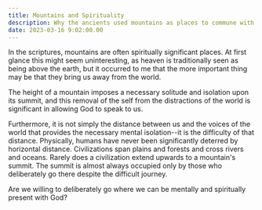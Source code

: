```yaml
---
title: Mountains and Spirituality
description: Why the ancients used mountains as places to commune with God, and what this teaches us about worship
date: 2023-03-16 9:02:00.00
---
```


In the scriptures, mountains are often spiritually significant places. At first
glance this might seem uninteresting, as heaven is traditionally seen as being
above the earth, but it occurred to me that the more important thing may be that
they bring us away from the world.

The height of a mountain imposes a necessary solitude and isolation upon its
summit, and this removal of the self from the distractions of the world is
significant in allowing God to speak to us.

Furthermore, it is not simply the distance between us and the voices of the
world that provides the necessary mental isolation--it is the difficulty of that
distance. Physically, humans have never been significantly deterred by
horizontal distance. Civilizations span plains and forests and cross rivers and
oceans. Rarely does a civilization extend upwards to a mountain's summit. The
summit is almost always occupied only by those who deliberately go there despite
the difficult journey.

Are we willing to deliberately go where we can be mentally and spiritually
present with God?
